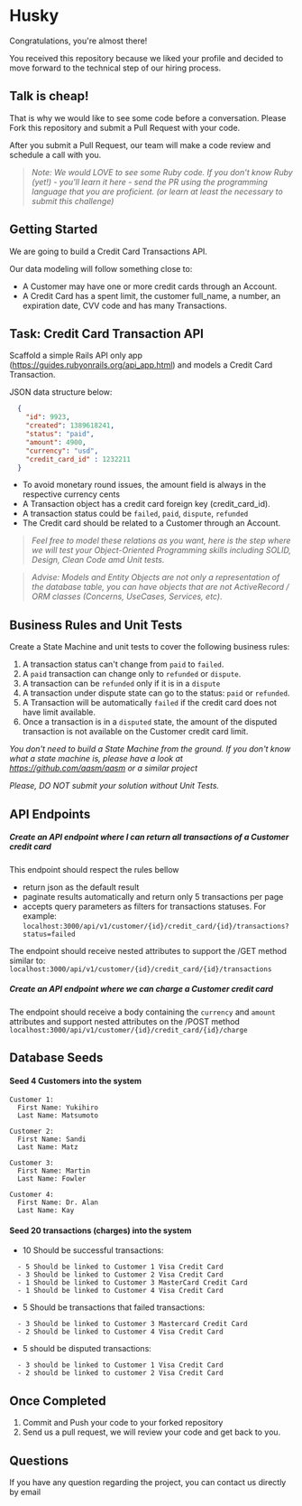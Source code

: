 # Husky

Congratulations, you're almost there! 

You received this repository because we liked your profile and decided to move forward to the technical step of our hiring process. 

## Talk is cheap! 

That is why we would like to see some code before a conversation. Please Fork this repository and submit a Pull Request with your code.

After you submit a Pull Request, our team will make a code review and schedule a call with you.

>*Note: We would LOVE to see some Ruby code.* 
>*If you don't know Ruby (yet!) - you'll learn it here - send the PR using the programming language that you are proficient. (or learn at least the necessary to submit this challenge)*

## Getting Started
We are going to build a Credit Card Transactions API.

 Our data modeling will follow something close to:
 - A Customer may have one or more credit cards through an Account. 
 - A Credit Card has a spent limit, the customer full_name, a number, an expiration date, CVV code and has many Transactions.

## Task: Credit Card Transaction API
Scaffold a simple Rails API only app (https://guides.rubyonrails.org/api_app.html) and models a Credit Card Transaction. 

JSON data structure below:
```json
  {
    "id": 9923,
    "created": 1389618241,
    "status": "paid",
    "amount": 4900,
    "currency": "usd",
    "credit_card_id" : 1232211
  }
 ``` 

- To avoid monetary round issues, the amount field is always in the respective currency cents
- A Transaction object has a credit card foreign key (credit_card_id). 
- A transaction status could be `failed`, `paid`, `dispute`, `refunded`
- The Credit card should be related to a Customer through an Account. 

> *Feel free to model these relations as you want, here is the step where we will test your Object-Oriented Programming skills including SOLID, Design, Clean Code amd Unit tests.*

> *Advise: Models and Entity Objects are not only a representation of the database table, you can have objects that are not ActiveRecord / ORM classes (Concerns, UseCases, Services, etc)*.

## Business Rules and Unit Tests

Create a State Machine and unit tests to cover the following business rules:
1) A transaction status can't change from `paid` to `failed`. 
2) A `paid` transaction can change only to `refunded` or `dispute`.
2) A transaction can be `refunded` only if it is in a `dispute`
3) A transaction under dispute state can go to the status: `paid` or `refunded`.
4) A Transaction will be automatically `failed` if the credit card does not have limit available.
5) Once a transaction is in a `disputed` state, the amount of the disputed transaction is not available on the Customer credit card limit.

*You don't need to build a State Machine from the ground. If you don't know what a state machine is, please have a look at https://github.com/aasm/aasm or a similar project*

*Please, DO NOT submit your solution without Unit Tests.*

## API Endpoints

##### Create an API endpoint where I can return all transactions of a Customer credit card
This endpoint should respect the rules bellow 
- return json as the default result
- paginate results automatically and return only 5 transactions per page
- accepts query parameters as filters for transactions statuses. For example:
```localhost:3000/api/v1/customer/{id}/credit_card/{id}/transactions?status=failed```

The endpoint should receive nested attributes to support the /GET method similar to: 
```localhost:3000/api/v1/customer/{id}/credit_card/{id}/transactions```

##### Create an API endpoint where we can charge a Customer credit card
The endpoint should receive a body containing the `currency` and `amount` attributes and support nested attributes on the /POST method
```localhost:3000/api/v1/customer/{id}/credit_card/{id}/charge```

## Database Seeds

#### Seed 4 Customers into the system
```
Customer 1: 
  First Name: Yukihiro 
  Last Name: Matsumoto

Customer 2: 
  First Name: Sandi
  Last Name: Matz

Customer 3: 
  First Name: Martin
  Last Name: Fowler

Customer 4: 
  First Name: Dr. Alan
  Last Name: Kay
```

#### Seed 20 transactions (charges) into the system

- 10 Should be successful transactions:
```
  - 5 Should be linked to Customer 1 Visa Credit Card
  - 3 Should be linked to Customer 2 Visa Credit Card
  - 1 Should be linked to Customer 3 MasterCard Credit Card
  - 1 Should be linked to Customer 4 Visa Credit Card
```
- 5 Should be transactions that failed transactions:
```
  - 3 Should be linked to Customer 3 Mastercard Credit Card
  - 2 Should be linked to Customer 4 Visa Credit Card
```

- 5 should be disputed transactions:
```
  - 3 should be linked to Customer 1 Visa Credit Card
  - 2 should be linked to customer 2 Visa Credit Card
 ```
## Once Completed
1) Commit and Push your code to your forked repository
2) Send us a pull request, we will review your code and get back to you.

## Questions
If you have any question regarding the project, you can contact us directly by email
